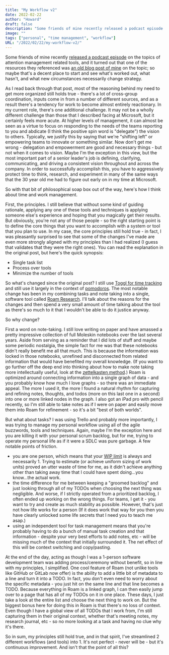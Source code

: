 ```yaml
---
title: "My Workflow v2"
date: 2022-02-22
author: "Howard"
draft: false
description: "Some friends of mine recently released a podcast episode on the topics of attention management related tools, and it turned out that one of the resources they referenced was an old blog post of mine on the topic; so maybe that's a decent place to start and see what's worked out, what hasn't, and what new circumstances necessarily change strategy."
image: ""
tags: ["personal", "time management", "workflow"]
URL: "/2022/02/22/my-workflow-v2/"
---
```


Some friends of mine recently [released a podcast episode](https://devops-fm-7e47e059.simplecast.com/episodes/the-one-where-we-talk-planning) on the topics of attention management related tools, and it turned out that one of the resources they referenced was [an old blog post of mine](https://www.howarddierking.com/2017/03/12/my-workflow/) on the topic; so maybe that's a decent place to start and see what's worked out, what hasn't, and what new circumstances necessarily change strategy.

As I read back through that post, most of the reasoning behind my need to get more organized still holds true - there's a lot of cross-group coordination, inputs come in from a number of different sources, and as a result there's a tendency for work to become almost entirely reactionary. In my current role, there's one additional challenge. It may not be a wholly different challenge than those that I described facing at Microsoft, but it certainly feels more acute. At higher levels of management, it can almost be seen as a virtue to focus on responding to the needs of the teams reporting to you and abdicate (I think the positive spin word is "delegate") the vision to others. Typically, we justify this by saying that we're "shifting left" or empowering teams to innovate or something similar. Now don't get me wrong - delegation and empowerment are good and necessary things - but not when it comes to vision. Maybe I'm the exception in this view, but the most important part of a senior leader's job is defining, clarifying, communicating, and driving a consistent vision throughout and across the company. In order to successfully accomplish this, you have to aggressively protect time to think, research, and experiment in many of the same ways that the 30 year old me had to figure out early on in my time at Microsoft.

So with that bit of philosophical soap box out of the way, here's how I think about time and work management.

First, the principles. I still believe that without some kind of guiding rationale, applying any one of these tools and techniques is applying someone else's experience and hoping that you magically get their results. But obviously, you're not any of those people - so the right starting point is to define the core things that you want to accomplish with a system or tool that you plan to use. In my case, the core principles still hold true - in fact, I was pleasantly surprised to see that some of the changes I've made are even more strongly aligned with my principles than I had realized (I guess that validates that they were the right ones). You can read the explanation in the original post, but here's the quick synopsis:

* Single task list
* Process over tools
* Minimize the number of tools

So what's changed since the original post? I still use [Toggl for time tracking](https://toggl.com/) and still use it largely in the context of [pomodoros](https://francescocirillo.com/pages/pomodoro-technique). The most notable change has been in my combining tasks and note taking into a single, software tool called [Roam Research](https://roamresearch.com/). I'll talk about the reasons for the changes and then spend a very small amount of time talking about the tool as there's so much to it that I wouldn't be able to do it justice anyway.

So why change?

First a word on note-taking. I still love writing on paper and have amassed a pretty impressive collection of full Moleskin notebooks over the last several years. Aside from serving as a reminder that I did lots of stuff and maybe some periodic nostalgia, the simple fact for me was that these notebooks didn't really benefit me all that much. This is because the information was locked in those notebooks, unrefined and disconnected from related information that would have benefited my overall knowledge. (If you want to go further off the deep end into thinking about how to make note taking more intellectually useful, look at the [zettelkasten method](https://zettelkasten.de/posts/overview/).) Roam is optimized around connecting information into a single graph of data - and you probably know how much I love graphs - so there was an immediate appeal. The more I used it, the more I found a natural rhythm for capturing and refining notes, thoughts, and todos (more on this last one in a second) into one or more linked nodes in the graph. I also got an iPad pro with pencil recently, so I'm still able to take notes as if I were on paper and easily move them into Roam for refinement - so it's a bit "best of both worlds".

But what about tasks? I was using Trello and probably more importantly, I was trying to manage my personal workflow using all of the agile buzzwords, tools and techniques. Again, maybe I'm the exception here and you are killing it with your personal scrum backlog, but for me, trying to operate my personal life as if it were a SDLC was pure garbage. A few notable points of friction.

* you are one person, which means that your [WIP limit](https://kanbanize.com/kanban-resources/getting-started/what-is-wip) is always and necessarily 1. Trying to estimate (or achieve uniform sizing of work units) proved an utter waste of time for me, as it didn't achieve anything other than taking away time that I could have spent doing...you know...the actual work.
* the time difference for me between keeping a "groomed backlog" and just looking through all of my TODOs when choosing the next thing was negligible. And worse, if I strictly operated from a prioritized backlog, I often ended up working on the wrong things. For teams, I get it - you want to try and create as much stability as possible. However, that's just not how life works for a person (If it does work that way for you then you have clearly unlocked some life secrets that I need you to teach me asap.)
* using an independent tool for task management means that you're probably having to do a bunch of manual task creation and that information - despite your very best efforts to add notes, etc - will be missing much of the context that initially surrounded it. The net effect of this will be context switching and copy/pasting.

At the end of the day, acting as though I was a 1-person software development team was adding process/ceremony without benefit, so in line with my principles, I simplified. One cool feature of Roam (not unlike tools like GitHub or GitLab now offer) is the ability to add a little bit of metadata to a line and turn it into a TODO. In fact, you don't even need to worry about the specific metadata - you just hit on the same line and that line becomes a TODO. Because everything in Roam is a linked graph, I can then easily jump over to a page that has all of my TODOs on it in one place. These days, I just take a look at the entire list and choose the next thing to work on. But the biggest bonus here for doing this in Roam is that there's no loss of context. Even though I have a global view of all TODOs that I work from, I'm still capturing them in their original context, whether that's meeting notes, my research journal, etc - so no more looking at a task and having no clue why it's there.

So in sum, my principles still hold true, and in that spirit, I've streamlined 2 different workflows (and tools) into 1. It's not perfect - never will be - but it's continuous improvement. And isn't that the point of all this?